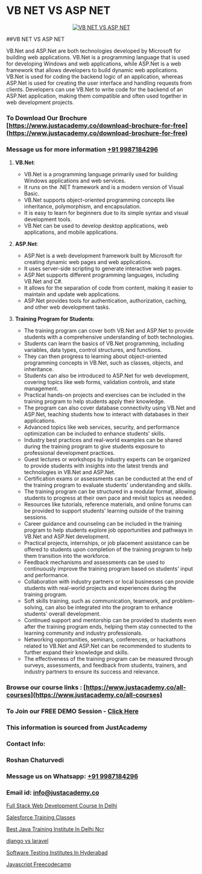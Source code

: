 # VB NET VS ASP NET

<p align="center">
  <a href="https://justacademy.co/course-detail/asp-net-training">
    <img src="https://justacademy.co/storage2/course_image/1708336878_course_image.png" alt="VB NET VS ASP NET">
  </a>
</p>
##VB NET VS ASP NET

VB.Net and ASP.Net are both technologies developed by Microsoft for building web applications. VB.Net is a programming language that is used for developing Windows and web applications, while ASP.Net is a web framework that allows developers to build dynamic web applications. VB.Net is used for coding the backend logic of an application, whereas ASP.Net is used for creating the user interface and handling requests from clients. Developers can use VB.Net to write code for the backend of an ASP.Net application, making them compatible and often used together in web development projects.
### To Download Our Brochure [https://www.justacademy.co/download-brochure-for-free](https://www.justacademy.co/download-brochure-for-free)
### Message us for more information [+91 9987184296](https://api.whatsapp.com/send?phone=919987184296)
1) **VB.Net**:
   - VB.Net is a programming language primarily used for building Windows applications and web services.
   - It runs on the .NET framework and is a modern version of Visual Basic.
   - VB.Net supports object-oriented programming concepts like inheritance, polymorphism, and encapsulation.
   - It is easy to learn for beginners due to its simple syntax and visual development tools.
   - VB.Net can be used to develop desktop applications, web applications, and mobile applications.

2) **ASP.Net**:
   - ASP.Net is a web development framework built by Microsoft for creating dynamic web pages and web applications.
   - It uses server-side scripting to generate interactive web pages.
   - ASP.Net supports different programming languages, including VB.Net and C#.
   - It allows for the separation of code from content, making it easier to maintain and update web applications.
   - ASP.Net provides tools for authentication, authorization, caching, and other web development tasks.

3) **Training Program for Students**:
   - The training program can cover both VB.Net and ASP.Net to provide students with a comprehensive understanding of both technologies.
   - Students can learn the basics of VB.Net programming, including variables, data types, control structures, and functions.
   - They can then progress to learning about object-oriented programming concepts in VB.Net, such as classes, objects, and inheritance.
   - Students can also be introduced to ASP.Net for web development, covering topics like web forms, validation controls, and state management.
   - Practical hands-on projects and exercises can be included in the training program to help students apply their knowledge.
   - The program can also cover database connectivity using VB.Net and ASP.Net, teaching students how to interact with databases in their applications.
   - Advanced topics like web services, security, and performance optimization can be included to enhance students' skills.
   - Industry best practices and real-world examples can be shared during the training program to give students exposure to professional development practices.
   - Guest lectures or workshops by industry experts can be organized to provide students with insights into the latest trends and technologies in VB.Net and ASP.Net.
   - Certification exams or assessments can be conducted at the end of the training program to evaluate students' understanding and skills.
   - The training program can be structured in a modular format, allowing students to progress at their own pace and revisit topics as needed.
   - Resources like tutorials, reference materials, and online forums can be provided to support students' learning outside of the training sessions.
   - Career guidance and counseling can be included in the training program to help students explore job opportunities and pathways in VB.Net and ASP.Net development.
   - Practical projects, internships, or job placement assistance can be offered to students upon completion of the training program to help them transition into the workforce.
   - Feedback mechanisms and assessments can be used to continuously improve the training program based on students' input and performance.
   - Collaboration with industry partners or local businesses can provide students with real-world projects and experiences during the training program.
   - Soft skills training, such as communication, teamwork, and problem-solving, can also be integrated into the program to enhance students' overall development.
   - Continued support and mentorship can be provided to students even after the training program ends, helping them stay connected to the learning community and industry professionals.
   - Networking opportunities, seminars, conferences, or hackathons related to VB.Net and ASP.Net can be recommended to students to further expand their knowledge and skills.
   - The effectiveness of the training program can be measured through surveys, assessments, and feedback from students, trainers, and industry partners to ensure its success and relevance.

### Browse our course links : [https://www.justacademy.co/all-courses](https://www.justacademy.co/all-courses) 
### To Join our FREE DEMO Session - [Click Here](https://www.justacademy.co/register-for-course-demo)


### This information is sourced from JustAcademy
### Contact Info:
### Roshan Chaturvedi
### Message us on Whatsapp: [+91 9987184296](https://api.whatsapp.com/send?phone=919987184296)
### Email id: [info@justacademy.co](mailto:info@justacademy.co)
                
[Full Stack Web Development Course In Delhi](https://www.linkedin.com/pulse/full-stack-web-development-course-delhi-justacademy-austin-vnm2f?trackingId=F5dh5v3QqFVvHQnrqSN9gQ%3D%3D&lipi=urn%3Ali%3Apage%3Ad_flagship3_company_admin%3B6mOngjoRSHaPxoHR8xdeBw%3D%3D)

[Salesforce Training Classes](https://www.linkedin.com/pulse/salesforce-training-classes-justacademy-chicago-dkw0f?trackingId=MpNDkqrynnXrW0uJKiLaUQ%3D%3D&lipi=urn%3Ali%3Apage%3Ad_flagship3_company_admin%3BJKbgFmdjTiWIqbluH0xCXQ%3D%3D)

[Best Java Training Institute In Delhi Ncr](https://medium.com/@mistersumit961/best-java-training-institute-in-delhi-ncr-5e5746191393)

[django vs laravel](https://medium.com/@AkashSingh2052/django-vs-laravel-ccf0955c654d)

[Software Testing Institutes In Hyderabad](https://justacademyin.github.io/justacademy/software-testing-institutes-in-hyderabad)

[Javascript Freecodecamp](https://justacademyin.github.io/justacademy/javascript-freecodecamp)

